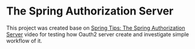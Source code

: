 # The Spring Authorization Server
This project was created base on [Spring Tips: The Spring Authorization Server](https://www.youtube.com/watch?v=Yh8t04NG_K4&t=1028s) video
for testing how Oauth2 server create and investigate simple workflow of it.